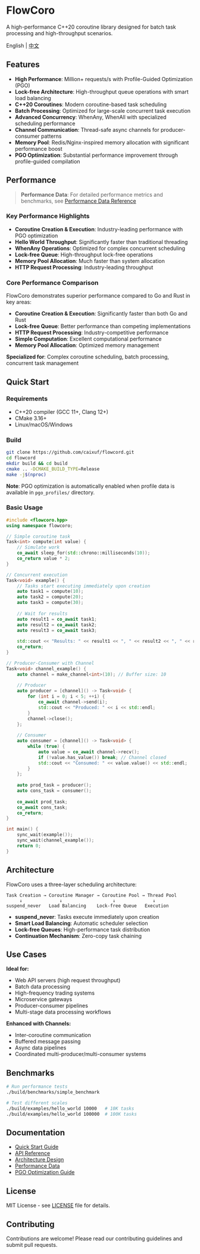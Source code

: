 # FlowCoro

A high-performance C++20 coroutine library designed for batch task processing and high-throughput scenarios.

English | [中文](README_zh.md)

## Features

- **High Performance**: Million+ requests/s with Profile-Guided Optimization (PGO)
- **Lock-free Architecture**: High-throughput queue operations with smart load balancing  
- **C++20 Coroutines**: Modern coroutine-based task scheduling
- **Batch Processing**: Optimized for large-scale concurrent task execution
- **Advanced Concurrency**: WhenAny, WhenAll with specialized scheduling performance
- **Channel Communication**: Thread-safe async channels for producer-consumer patterns
- **Memory Pool**: Redis/Nginx-inspired memory allocation with significant performance boost
- **PGO Optimization**: Substantial performance improvement through profile-guided compilation

## Performance

> **Performance Data**: For detailed performance metrics and benchmarks, see [Performance Data Reference](docs/PERFORMANCE_DATA.md)

### Key Performance Highlights

- **Coroutine Creation & Execution**: Industry-leading performance with PGO optimization
- **Hello World Throughput**: Significantly faster than traditional threading
- **WhenAny Operations**: Optimized for complex concurrent scheduling
- **Lock-free Queue**: High-throughput lock-free operations
- **Memory Pool Allocation**: Much faster than system allocation
- **HTTP Request Processing**: Industry-leading throughput

### Core Performance Comparison

FlowCoro demonstrates superior performance compared to Go and Rust in key areas:

- **Coroutine Creation & Execution**: Significantly faster than both Go and Rust
- **Lock-free Queue**: Better performance than competing implementations
- **HTTP Request Processing**: Industry-competitive performance
- **Simple Computation**: Excellent computational performance
- **Memory Pool Allocation**: Optimized memory management

**Specialized for**: Complex coroutine scheduling, batch processing, concurrent task management

## Quick Start

### Requirements

- C++20 compiler (GCC 11+, Clang 12+)
- CMake 3.16+
- Linux/macOS/Windows

### Build

```bash
git clone https://github.com/caixuf/flowcord.git
cd flowcord
mkdir build && cd build
cmake .. -DCMAKE_BUILD_TYPE=Release
make -j$(nproc)
```

**Note**: PGO optimization is automatically enabled when profile data is available in `pgo_profiles/` directory.

### Basic Usage

```cpp
#include <flowcoro.hpp>
using namespace flowcoro;

// Simple coroutine task
Task<int> compute(int value) {
    // Simulate work
    co_await sleep_for(std::chrono::milliseconds(10));
    co_return value * 2;
}

// Concurrent execution
Task<void> example() {
    // Tasks start executing immediately upon creation
    auto task1 = compute(10);
    auto task2 = compute(20);
    auto task3 = compute(30);
    
    // Wait for results
    auto result1 = co_await task1;
    auto result2 = co_await task2;
    auto result3 = co_await task3;
    
    std::cout << "Results: " << result1 << ", " << result2 << ", " << result3 << std::endl;
    co_return;
}

// Producer-Consumer with Channel
Task<void> channel_example() {
    auto channel = make_channel<int>(10); // Buffer size: 10
    
    // Producer
    auto producer = [channel]() -> Task<void> {
        for (int i = 0; i < 5; ++i) {
            co_await channel->send(i);
            std::cout << "Produced: " << i << std::endl;
        }
        channel->close();
    };
    
    // Consumer
    auto consumer = [channel]() -> Task<void> {
        while (true) {
            auto value = co_await channel->recv();
            if (!value.has_value()) break; // Channel closed
            std::cout << "Consumed: " << value.value() << std::endl;
        }
    };
    
    auto prod_task = producer();
    auto cons_task = consumer();
    
    co_await prod_task;
    co_await cons_task;
    co_return;
}

int main() {
    sync_wait(example());
    sync_wait(channel_example());
    return 0;
}
```

## Architecture

FlowCoro uses a three-layer scheduling architecture:

```text
Task Creation → Coroutine Manager → Coroutine Pool → Thread Pool
     ↓              ↓                   ↓              ↓
suspend_never   Load Balancing    Lock-free Queue   Execution
```

- **suspend_never**: Tasks execute immediately upon creation
- **Smart Load Balancing**: Automatic scheduler selection
- **Lock-free Queues**: High-performance task distribution
- **Continuation Mechanism**: Zero-copy task chaining

## Use Cases

**Ideal for:**

- Web API servers (high request throughput)
- Batch data processing
- High-frequency trading systems
- Microservice gateways
- Producer-consumer pipelines
- Multi-stage data processing workflows

**Enhanced with Channels:**

- Inter-coroutine communication
- Buffered message passing
- Async data pipelines
- Coordinated multi-producer/multi-consumer systems

## Benchmarks

```bash
# Run performance tests
./build/benchmarks/simple_benchmark

# Test different scales
./build/examples/hello_world 10000   # 10K tasks
./build/examples/hello_world 100000  # 100K tasks
```

## Documentation

- [Quick Start Guide](docs/QUICK_START.md)
- [API Reference](docs/API_REFERENCE.md)
- [Architecture Design](docs/ARCHITECTURE.md)
- [Performance Data](docs/PERFORMANCE_DATA.md)
- [PGO Optimization Guide](docs/PGO_GUIDE.md)

## License

MIT License - see [LICENSE](LICENSE) file for details.

## Contributing

Contributions are welcome! Please read our contributing guidelines and submit pull requests.
